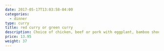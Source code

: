 ```yaml
---
date: 2017-05-17T13:03:58-04:00
categories:
  - dinner
type: curry
title: red curry or green curry
description: Choice of chicken, beef or pork with eggplant, bamboo shoot, green-red pepper cooked in coconut milk and red curry paste or green curry paste.
price: 13.95
weight: 37
---
```

